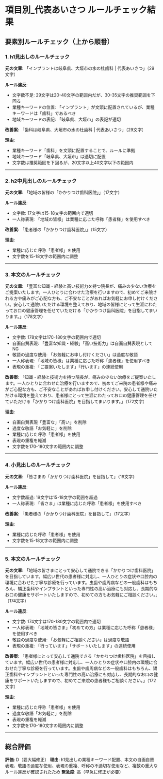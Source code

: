# 項目別_代表あいさつ ルールチェック結果

## 要素別ルールチェック（上から順番）

### 1. h1見出しのルールチェック

**元の文章**: 「インプラントは岐阜県、大垣市の水の杜歯科 | 代表あいさつ」（29文字）

**ルール違反**:
- 文字数不足: 29文字は20-40文字の範囲内だが、30-35文字の推奨範囲を下回る
- 業種キーワードの位置: 「インプラント」が文頭に配置されているが、業種キーワードは「歯科」であるべき
- 地域キーワードの表記: 「岐阜県、大垣市」の表記が適切

**改善案**: 「歯科は岐阜県、大垣市の水の杜歯科 | 代表あいさつ」（29文字）

**理由**: 
- 業種キーワード「歯科」を文頭に配置することで、ルールに準拠
- 地域キーワード「岐阜県、大垣市」は適切に配置
- 文字数は推奨範囲を下回るが、20文字以上40文字以下の範囲内

---

### 2. h2中見出しのルールチェック

**元の文章**: 「地域の皆様の「かかりつけ歯科医院」」（17文字）

**ルール違反**:
- 文字数: 17文字は15-18文字の範囲内で適切
- 一人称表現: 「地域の皆様」は業種に応じた呼称「患者様」を使用すべき

**改善案**: 「患者様の「かかりつけ歯科医院」」（15文字）

**理由**: 
- 業種に応じた呼称「患者様」を使用
- 文字数を15-18文字の範囲内に調整

---

### 3. 本文のルールチェック

**元の文章**: 「豊富な知識・経験と高い技術力を持つ院長が、痛みの少ない治療をご提案いたします。一人ひとりに合わせた治療を行いますので、初めてご来院される方や痛みがご心配な方も、ご不安なことがあればお気軽にお申し付けください。安心して通院いただける環境を整えており、地域の皆様にとって生涯にわたってお口の健康管理を任せていただける「かかりつけ歯科医院」を目指してまいります。」（178文字）

**ルール違反**:
- 文字数: 178文字は170-180文字の範囲内で適切
- 自画自賛表現: 「豊富な知識・経験」「高い技術力」は自画自賛表現としてNG
- 敬語の過度な使用: 「お気軽にお申し付けください」は過度な敬語
- 一人称表現: 「地域の皆様」は業種に応じた呼称「患者様」を使用すべき
- 表現の重複: 「ご提案いたします」「行います」の連続使用

**改善案**: 「知識・経験と技術力を持つ院長が、痛みの少ない治療をご提案いたします。一人ひとりに合わせた治療を行いますので、初めてご来院の患者様や痛みがご心配な方も、ご不安なことがあればお申し付けください。安心して通院いただける環境を整えており、患者様にとって生涯にわたってお口の健康管理を任せていただける「かかりつけ歯科医院」を目指してまいります。」（172文字）

**理由**: 
- 自画自賛表現「豊富な」「高い」を削除
- 過度な敬語「お気軽に」を削除
- 業種に応じた呼称「患者様」を使用
- 表現の重複を軽減
- 文字数を170-180文字の範囲内に調整

---

### 4. 小見出しのルールチェック

**元の文章**: 「皆さまの「かかりつけ歯科医院」を目指して」（19文字）

**ルール違反**:
- 文字数超過: 19文字は15-18文字の範囲を超過
- 一人称表現: 「皆さま」は業種に応じた呼称「患者様」を使用すべき

**改善案**: 「患者様の「かかりつけ歯科医院」を目指して」（17文字）

**理由**: 
- 業種に応じた呼称「患者様」を使用
- 文字数を15-18文字の範囲内に調整

---

### 5. 本文のルールチェック

**元の文章**: 「地域の皆さまにとって安心して通院できる「かかりつけ歯科医院」を目指しています。幅広い世代の患者様に対応し、一人ひとりの症状や口腔内の環境に合わせた丁寧な診療を行っています。虫歯や歯周病などの一般歯科はもちろん、矯正歯科やインプラントといった専門性の高い治療にも対応し、長期的なお口の健康をサポートいたしますので、初めての方もお気軽にご相談ください。」（174文字）

**ルール違反**:
- 文字数: 174文字は170-180文字の範囲内で適切
- 一人称表現: 「地域の皆さま」「初めての方」は業種に応じた呼称「患者様」を使用すべき
- 敬語の過度な使用: 「お気軽にご相談ください」は過度な敬語
- 表現の重複: 「行っています」「サポートいたします」の連続使用

**改善案**: 「患者様にとって安心して通院できる「かかりつけ歯科医院」を目指しています。幅広い世代の患者様に対応し、一人ひとりの症状や口腔内の環境に合わせた丁寧な診療を行っています。虫歯や歯周病などの一般歯科はもちろん、矯正歯科やインプラントといった専門性の高い治療にも対応し、長期的なお口の健康をサポートいたしますので、初めてご来院の患者様もご相談ください。」（172文字）

**理由**: 
- 業種に応じた呼称「患者様」を使用
- 過度な敬語「お気軽に」を削除
- 表現の重複を軽減
- 文字数を170-180文字の範囲内に調整

---

## 総合評価

**評価**: D（要大幅修正）
**理由**: h1見出しの業種キーワード配置、本文の自画自賛表現、敬語の過度な使用、表現の重複、呼称の不適切な使用など、複数の重大なルール違反が確認されたため
**緊急度**: 高（早急に修正が必要）

